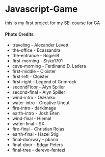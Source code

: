 # Javascript-Game

this is my first project for my SEI course for GA

<p>
  <h4>Photo Credits</h4>
  <ul>
  <li>traveling - Alexander Levett</li>
  <li>the-office - Ecassandra</li>
  <li>the-entrance - RogierB</li>
  <li>first-morning - Sisko1701</li>
  <li>cave-morning - Ferdinand D. Ladera</li>
  <li>first-middle - Cloister</li>
  <li>first-left - Cloister</li>
  <li>first-right - Legend of Grimrock</li>
  <li>secondFloor - Alyn Spiller</li>
  <li>second-final - Alyn Spiller</li>
  <li>wind-intro - OsHarku</li>
  <li>water-intro - Creative Uncut</li>
  <li>fire-intro - darkimage</li>
  <li>earth-intro - Josh Eiten</li>
  <li>wind-final - Hiemal</li>
  <li>water-final - SX</li>
  <li>fire-final - Christian Rojas</li>
  <li>earth-final - Hazel Stig</li>
  <li>final-doorway - pbario</li>
  <li>final-door - Edgar Peters</li>
  <li>final-tree - derevo-fentezi</li>
  </ul>
</p>
